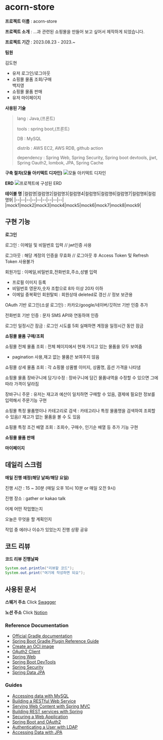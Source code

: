 # acorn-store

**프로젝트 이름** : acorn-store

**프로젝트 소개** : ...과 관련된 쇼핑몰을 만들어 보고 싶어서 제작하게 되었습니다.

**프로젝트 기간** : 2023.08.23 - 2023.~

**팀원**

김도현
- 유저 로그인/로그아웃
- 쇼핑몰 물품 조회/구매         
백지영
- 쇼핑몰 물품 판매
- 유저 마이페이지

**사용된 기술**

> lang : Java,(프론트)
>
> tools : spring boot,(프론트)
>
> DB : MySQL
>
> distrib : AWS EC2, AWS RDB, github action
>
> dependency : Spring Web, Spring Security, Spring boot devtools, jjwt, Spring Oauth2, lombok, JPA, Spring Cache

**구축 절차(모듈 아키텍트 디자인)**
![모듈 아키텍트 디자인]()

**ERD**
![프로젝트에 구성된 ERD]()

**테이블 명**
|컬럼명|컬럼명2|컬럼명3|컬럼명4|컬럼명5|컬럼명6|컬럼명7|컬럼명8|컬럼명9|
|--|--|--|--|--|--|--|--|--|
|mock1|mock2|mock3|mock4|mock5|mock6|mock7|mock8|mock9|

## 구현 기능

**로그인**

로그인 : 이메일 및 비밀번호 입력 // jwt인증 사용

로그아웃 : 해당 계정의 인증을 무효화 // 로그아웃 후 Access Token 및 Refresh Token 사용불가

회원가입 : 이메일,비밀번호,전화번호,주소,성별 입력
- 프로필 이미지 등록
- 비밀번호 영문자,숫자 조합으로 8자 이상 20자 이하
- 이메일 중복확인
  회원탈퇴 : 회원상태 deleted로 갱신 // 정보 보관용

OAuth 기반 로그인(소셜 로그인) : 카카오/google/네이버/깃허브 기반 인증 추가

전화번호 기반 인증 : 문자 SMS API와 연동하여 인증

로그인 일정시간 잠금 : 로그인 시도를 5회 실패하면 계정을 일정시간 동안 잠금

**쇼핑몰 물품 구매/조회**

쇼핑몰 전체 물품 조회 : 전체 페이지에서 현재 가지고 있는 물품을 모두 보여줌
- pagination 사용,재고 없는 물품은 보여주지 않음

쇼핑몰 상세 물품 조회 : 각 쇼핑몰 상품별 이미지, 상품명, 옵션 가격을 나타냄

쇼핑몰 물품 장바구니에 담기/수정 : 장바구니에 담긴 물품내역을 수정할 수 있으면 그에 따라 가격이 달라짐

장바구니 주문 : 유저는 재고과 예산이 일치하면 구매할 수 있음, 결제에 필요한 정보를 입력해서 주문기능 구현

쇼핑몰 특정 물품명이나 카테고리로 검색 : 카테고리나 특정 물품명을 검색하여 조회할 수 있음// 재고가 없는 물품을 볼 수 도 있음

쇼핑몰 특정 조건 배열 조회 : 조회수, 구매수, 인기순 배열 등 추가 기능 구현

**쇼핑몰 물품 판매**

**마이페이지**

## 데일리 스크럼

**매일 진행 예정(해당 날짜/해당 요일)**

진행 시간 : 15 ~ 30분 (매일 오후 10시 10분 or 매일 오전 9시)

진행 장소 : gather or kakao talk

어제 어떤 작업했는지

오늘은 무엇을 할 계획인지

작업 중 에러나 이슈가 있었는지 진행 상황 공유

## 코드 리뷰

**코드 리뷰 진행날짜**
```java
System.out.println("리뷰할 코드");
System.out.print("여기에 작성하면 되요");
```
## 사용된 문서

**스웨거 주소**
Click [Swagger]()

**노션 주소**
Click [Notion]()

### Reference Documentation

* [Official Gradle documentation](https://docs.gradle.org)
* [Spring Boot Gradle Plugin Reference Guide](https://docs.spring.io/spring-boot/docs/2.7.15-SNAPSHOT/gradle-plugin/reference/html/)
* [Create an OCI image](https://docs.spring.io/spring-boot/docs/2.7.15-SNAPSHOT/gradle-plugin/reference/html/#build-image)
* [OAuth2 Client](https://docs.spring.io/spring-boot/docs/2.7.15-SNAPSHOT/reference/htmlsingle/index.html#web.security.oauth2.client)
* [Spring Web](https://docs.spring.io/spring-boot/docs/2.7.15-SNAPSHOT/reference/htmlsingle/index.html#web)
* [Spring Boot DevTools](https://docs.spring.io/spring-boot/docs/2.7.15-SNAPSHOT/reference/htmlsingle/index.html#using.devtools)
* [Spring Security](https://docs.spring.io/spring-boot/docs/2.7.15-SNAPSHOT/reference/htmlsingle/index.html#web.security)
* [Spring Data JPA](https://docs.spring.io/spring-boot/docs/2.7.15-SNAPSHOT/reference/htmlsingle/index.html#data.sql.jpa-and-spring-data)

### Guides

* [Accessing data with MySQL](https://spring.io/guides/gs/accessing-data-mysql/)
* [Building a RESTful Web Service](https://spring.io/guides/gs/rest-service/)
* [Serving Web Content with Spring MVC](https://spring.io/guides/gs/serving-web-content/)
* [Building REST services with Spring](https://spring.io/guides/tutorials/rest/)
* [Securing a Web Application](https://spring.io/guides/gs/securing-web/)
* [Spring Boot and OAuth2](https://spring.io/guides/tutorials/spring-boot-oauth2/)
* [Authenticating a User with LDAP](https://spring.io/guides/gs/authenticating-ldap/)
* [Accessing Data with JPA](https://spring.io/guides/gs/accessing-data-jpa/)
